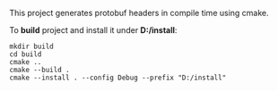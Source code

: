 This project generates protobuf headers in compile time using cmake.

To **build** project and install it under **D:/install**:

```
mkdir build
cd build
cmake ..
cmake --build .
cmake --install . --config Debug --prefix "D:/install"

```
